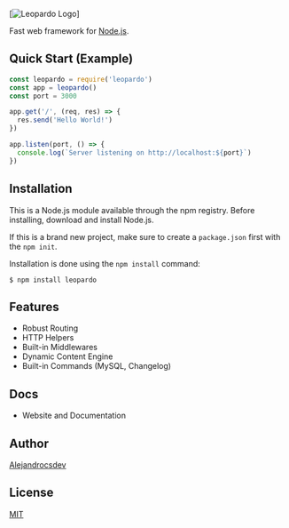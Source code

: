 [![Leopardo Logo](https://github.com/Alejandrocsdev/leopardo/tree/main/img/logo.png)]

  Fast web framework for [Node.js](http://nodejs.org).

## Quick Start (Example)

```js
const leopardo = require('leopardo')
const app = leopardo()
const port = 3000

app.get('/', (req, res) => {
  res.send('Hello World!')
})

app.listen(port, () => {
  console.log(`Server listening on http://localhost:${port}`)
})
```

## Installation

This is a Node.js module available through the
npm registry. Before installing, download and install Node.js.

If this is a brand new project, make sure to create a `package.json` first with
the `npm init`.

Installation is done using the
`npm install` command:

```console
$ npm install leopardo
```

## Features

* Robust Routing
* HTTP Helpers
* Built-in Middlewares
* Dynamic Content Engine
* Built-in Commands (MySQL, Changelog)

## Docs

* Website and Documentation

## Author

[Alejandrocsdev](https://github.com/Alejandrocsdev)

## License

[MIT](LICENSE)